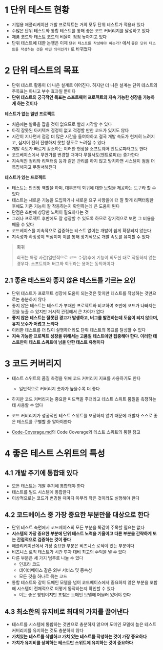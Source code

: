 # 1 단위 테스트 현황

* 기업용 애플리케이션 개발 프로젝트는 거의 모두 단위 테스트가 적용돼 있다
* 수많은 단위 테스트와 통합 테스트를 통해 좋은 코드 커버리지를 달성하고 있다
* 제품 코드와 테스트 코드의 비율이 점점 높아지고 있다
* 단위 테스트에 대한 논쟁은 이제 `단위 테스트를 작성해야 하는가?` 에서 `좋은 단위 테스트를 작성하는 것은 어떤 의미인가?` 로 바뀌었다



# 2 단위 테스트의 목표

* 단위 테스트 활동이 더 나은 설계로 이어진다. 하지만 더 나은 설계는 단위 테스트의 주목표는 아니고 부수 효과일 뿐이다
* **단위 테스트의 궁극적인 목표는 소프트웨어 프로젝트의 지속 가능한 성장을 가능하게 하는 것이다**



**테스트가 없는 일반 프로젝트**

* 처음에는 발목을 잡을 것이 없으므로 빨리 시작할 수 있다
* 아직 잘못된 아키텍쳐 결정이 없고 걱정할 만한 코드가 있지도 않다
* 시간이 지나면서 점점 더 많은 시간을 들여야하고 결국 개발 속도가 현저히 느려지고, 심지어 전혀 진행하지 못할 정도로 느려질 수 있다
* 개발 속도가 빠르게 감소하는 이러한 현상을 소프트웨어 엔트로피라고도 한다
* 코드베이스에서 무언가를 변경할 때마다 무질서도(엔트로피)는 증가한다
* 지속적인 정리와 리팩터링 등과 같은 관리를 하지 않고 방치하면 시스템이 점점 더 복잡해지고 무질서해진다

**테스트가 있는 프로젝트**

* 테스트는 안전망 역할을 하며, 대부분의 회귀에 대한 보험을 제공하는 도구라 할 수 있다
* 테스트는 새로운 기능을 도입하거나 새로운 요구 사항을에 더 잘 맞게 리팩터링한 후에도 기존 기능이 잘 작동하는지 확인하는데 큰 도움이 된다
* 단점은 초반에 상당한 노력이 필요하다는 것
* 그러나 프로젝트 후반에도 잘 성장할 수 있도록 하므로 장기적으로 보면 그 비용을 메울 수 있다
* 코드베이스를 지속적으로 검증하는 테스트 없이는 개발이 쉽게 확장되지 않는다
* 지속성과 확장성이 핵심이며 이를 통해 장기적으로 개발 속도를 유지할 수 있다

> **회귀**
>
> 회귀는 특정 사건(일반적으로 코드 수정)후에 기능이 의도한 대로 작동하지 않는 경우다. 소프트웨어 버그와 회귀라는 용어는 동의어이다



## 2.1 좋은 테스트와 좋지 않은 테스트를 가르는 요인

* 단위 테스트가 프로젝트 성장에 도움이 되는것은 맞지만 테스트를 작성하는 것만으로는 충분하지 않다
* 좋지 않은 테스트는 테스트가 부재한 프로젝트와 비교하여 초반에 코드가 나빠지는 것을 늦출 수 있지만 거시적 관점에서 큰 차이가 없다
* **좋지 않은 테스트는 잘못된 경고가 발생하고, 버그를 발견하는데 도움이 되지 않으며, 유지 보수가 어렵고 느리다**
* 이러한 테스트를 더 많이 실행하더라도 단위 테스트의 목표를 달성할 수 없다
* **지속 가능한 프로젝트 성장을 위해서는 고품질 테스트에만 집중해야 한다. 이러한 테스트만이 테스트 스위트에 남을 만한 테스트 유형이다**



# 3 코드 커버리지

* 테스트 스위트의 품질 측정을 위해 코드 커버리지 지표를 사용하기도 한다
  * 일반적으로 커버리지 숫자가 높을수록 더 좋다

* 하지만 코드 커버리지는 중요한 피드백을 주더라고 테스트 스위트 품질을 측정하는데 사용할 수 없다
* 코드 커비리지가 성공적인 테스트 스위트를 보장하지 않기 때문에 개발자 스스로 좋은 테스트를 구별할 줄 알아야한다
* [Code-Coverage.md](../../Code-Coverage/Code-Coverage.md)의  Code Coverage와 테스트 스위트의 품질 참고



# 4 좋은 테스트 스위트의 특성

## 4.1 개발 주기에 통합돼 있다

* 모든 테스트는 개발 주기에 통합돼야 한다
* 테스트를 빌드 시스템에 통합한다
* 이상적으로는 코드가 변경될 때마다 아무리 작은 것이라도 실행해야 한다



## 4.2 코드베이스 중 가장 중요한 부분만을 대상으로 한다

* 단위 테스트 측면에서 코드베이스의 모든 부분을 똑같이 주목할 필요는 없다
* **시스템의 가장 중요한 부분에 단위 테스트 노력을 기울이고 다른 부분을 간략하게 또는 간접적으로 검증하는 것이 좋다**
* 애플리케이션에서 가장 중요한 부분은 비즈니스 로직이 있는 부분이다
* 비즈니스 로직 테스트가 시간 투자 대비 최고의 수익을 낼 수 있다
* 다른 부분은 세 가지 범주로 나눌 수 있다
  * 인프라 코드
  * 데이터베이스 같은 외부 서비스 및 종속성
  * 모든 것을 하나로 묶는 코드
* 통합 테스트와 같이 도메인 모델을 넘어 코드베이스에서 중요하지 않은 부분을 포함해 시스템이 전체적으로 어떻게 동작하는지 확인할 수 있다
  * 이는 좋은 방법이지만 초첨은 도메인 모델에 머물러 있어야 한다



## 4.3 최소한의 유지비로 최대의 가치를 끌어낸다

* 테스트를 시스템에 통합하는 것만으로 충분하지 않으며 도메인 모델에 높은 테스트 커버리지를 유지하는 것도 충분하지 않다
* **가치있는 테스트를 식별하고 가치 있는 테스트를 작성하는 것이 가장 중요하다**
* **가치가 유지비를 상회하는 테스트만 스위트에 유지하는 것이 중요하다**